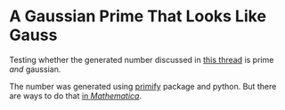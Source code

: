 # A Gaussian Prime That Looks Like Gauss
Testing whether the generated number discussed in [this thread](https://twitter.com/polfosol/status/1760976157087068502) is prime _and_ gaussian.

The number was generated using [primify](https://pypi.org/project/primify) package and python. But there are ways to do that [in _Mathematica_](https://resources.wolframcloud.com/FunctionRepository/resources/ImageASCII/).
